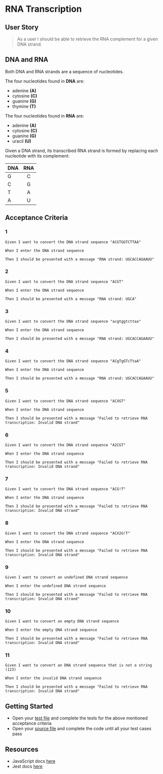 # RNA Transcription

## User Story

> As a user I should be able to retrieve the RNA complement for a given DNA strand.

## DNA and RNA

Both DNA and RNA strands are a sequence of nucleotides.

The four nucleotides found in **DNA** are:

- adenine **(A)**
- cytosine **(C)**
- guanine **(G)**
- thymine **(T)**

The four nucleotides found in **RNA** are:

- adenine **(A)**
- cytosine **(C)**
- guanine **(G)**
- uracil **(U)**

Given a DNA strand, its transcribed RNA strand is formed by replacing each nucleotide with its complement:

| DNA | RNA |
| --- | :-: |
| G   |  C  |
| C   |  G  |
| T   |  A  |
| A   |  U  |

## Acceptance Criteria

### 1

```
Given I want to convert the DNA strand sequence "ACGTGGTCTTAA"

When I enter the DNA strand sequence

Then I should be presented with a message "RNA strand: UGCACCAGAAUU"
```

### 2

```
Given I want to convert the DNA strand sequence "ACGT"

When I enter the DNA strand sequence

Then I should be presented with a message "RNA strand: UGCA"
```

### 3

```
Given I want to convert the DNA strand sequence "acgtggtcttaa"

When I enter the DNA strand sequence

Then I should be presented with a message "RNA strand: UGCACCAGAAUU"
```

### 4

```
Given I want to convert the DNA strand sequence "ACgTgGTcTtaA"

When I enter the DNA strand sequence

Then I should be presented with a message "RNA strand: UGCACCAGAAUU"
```

### 5

```
Given I want to convert the DNA strand sequence "ACXGT"

When I enter the DNA strand sequence

Then I should be presented with a message "Failed to retrieve RNA transcription: Invalid DNA strand"
```

### 6

```
Given I want to convert the DNA strand sequence "A2CGT"

When I enter the DNA strand sequence

Then I should be presented with a message "Failed to retrieve RNA transcription: Invalid DNA strand"
```

### 7

```
Given I want to convert the DNA strand sequence "ACG!T"

When I enter the DNA strand sequence

Then I should be presented with a message "Failed to retrieve RNA transcription: Invalid DNA strand"
```

### 8

```
Given I want to convert the DNA strand sequence "ACX2G!T"

When I enter the DNA strand sequence

Then I should be presented with a message "Failed to retrieve RNA transcription: Invalid DNA strand"
```

### 9

```
Given I want to convert an undefined DNA strand sequence

When I enter the undefined DNA strand sequence

Then I should be presented with a message "Failed to retrieve RNA transcription: Invalid DNA strand"
```

### 10

```
Given I want to convert an empty DNA strand sequence

When I enter the empty DNA strand sequence

Then I should be presented with a message "Failed to retrieve RNA transcription: Invalid DNA strand"
```

### 11

```
Given I want to convert an DNA strand sequence that is not a string (123)

When I enter the invalid DNA strand sequence

Then I should be presented with a message "Failed to retrieve RNA transcription: Invalid DNA strand"
```

## Getting Started

- Open your [test file](./index.test.js) and complete the tests for the above mentioned acceptance criteria
- Open your [source file](./index.js) and complete the code until all your test cases pass

## Resources

- JavaScript docs [here](https://developer.mozilla.org/en-US/docs/Learn/JavaScript)
- Jest docs [here](https://jestjs.io/docs/getting-started)
